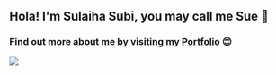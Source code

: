 ## Hola! I'm Sulaiha Subi, you may call me Sue 👋
### Find out more about me by visiting my <a href="https://sulaihasubi.github.io/about/">Portfolio</a> 😊


<!--
**sulaihasubi/sulaihasubi** is a ✨ _special_ ✨ repository because its `README.md` (this file) appears on your GitHub profile.
-->




<div id="over" style="position:absolute; width:200%; height:100%">
<img src = "https://github-readme-stats.vercel.app/api?username=sulaihasubi&&show_icons=true&title_color=ffffff&icon_color=ffdb58&text_color=daf7dc&bg_color=151515">
</div>

